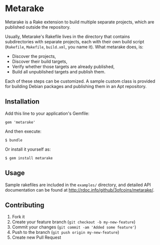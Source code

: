 # Metarake

Metarake is a Rake extension to build multiple separate projects,
which are published outside the repository.

Usually, Metarake's Rakefile lives in the directory that contains
subdirectories with separate projects, each with their own build
script (`Rakefile`, `Makefile`, `build.xml`, you name it). What
metarake does, is:

 - Discover the projects,
 - Discover their build targets,
 - Verify whether those targets are already published,
 - Build all unpublished targets and publish them.

Each of these steps can be customized. A sample custom class is
provided for building Debian packages and publishing them in an Apt
repository.

## Installation

Add this line to your application's Gemfile:

    gem 'metarake'

And then execute:

    $ bundle

Or install it yourself as:

    $ gem install metarake

## Usage

Sample rakefiles are included in the `examples/` directory, and
detailed API documentation can be found at
http://rdoc.info/github/3ofcoins/metarake/.

## Contributing

1. Fork it
2. Create your feature branch (`git checkout -b my-new-feature`)
3. Commit your changes (`git commit -am 'Added some feature'`)
4. Push to the branch (`git push origin my-new-feature`)
5. Create new Pull Request
